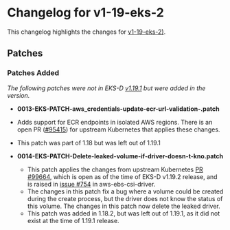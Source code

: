 # Changelog for v1-19-eks-2

This changelog highlights the changes for [v1-19-eks-2)](https://github.com/aws/eks-distro/tree/v1-19-eks-2).

## Patches

### Patches Added
_The following patches were not in EKS-D [v1.19.1](https://github.com/aws/eks-distro/tree/v1-19-eks-1/projects/kubernetes/kubernetes/1-19/patches)
but were added in the version._

* **0013-EKS-PATCH-aws_credentials-update-ecr-url-validation-.patch**
* Adds support for ECR endpoints in isolated AWS regions. There is an open PR ([#95415](https://github.com/kubernetes/kubernetes/pull/95415))
  for upstream Kubernetes that applies these changes.
* This patch was part of 1.18 but was left out of 1.19.1

* **0014-EKS-PATCH-Delete-leaked-volume-if-driver-doesn-t-kno.patch**
  * This patch applies the changes from upstream Kubernetes [PR #99664](https://github.com/kubernetes/kubernetes/pull/99664),
    which is open as of the time of EKS-D v1.19.2 release, and is raised in [issue #754](https://github.com/kubernetes-sigs/aws-ebs-csi-driver/issues/754)
    in aws-ebs-csi-driver.
  * The changes in this patch fix a bug where a volume could be created during the create process, but the driver does
    not know the status of this volume. The changes in this patch now delete the leaked driver.
  * This patch was added in 1.18.2, but was left out of 1.19.1, as it did not exist at the time of 1.19.1 release.
